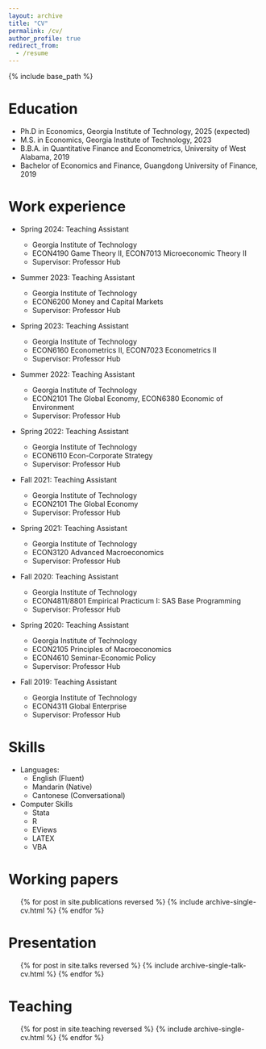 ```yaml
---
layout: archive
title: "CV"
permalink: /cv/
author_profile: true
redirect_from:
  - /resume
---
```


{% include base_path %}

Education
======
* Ph.D in Economics, Georgia Institute of Technology, 2025 (expected)
* M.S. in Economics, Georgia Institute of Technology, 2023
* B.B.A. in Quantitative Finance and Econometrics, University of West Alabama, 2019
* Bachelor of Economics and Finance, Guangdong University of Finance, 2019


Work experience
======
* Spring 2024: Teaching Assistant
  * Georgia Institute of Technology
  * ECON4190 Game Theory II, ECON7013 Microeconomic Theory II
  * Supervisor: Professor Hub

* Summer 2023: Teaching Assistant
  * Georgia Institute of Technology
  * ECON6200 Money and Capital Markets
  * Supervisor: Professor Hub

* Spring 2023: Teaching Assistant
  * Georgia Institute of Technology
  * ECON6160 Econometrics II, ECON7023 Econometrics II
  * Supervisor: Professor Hub

* Summer 2022: Teaching Assistant
  * Georgia Institute of Technology
  * ECON2101 The Global Economy, ECON6380 Economic of Environment
  * Supervisor: Professor Hub

* Spring 2022: Teaching Assistant
  * Georgia Institute of Technology
  * ECON6110 Econ-Corporate Strategy
  * Supervisor: Professor Hub

* Fall 2021: Teaching Assistant
  * Georgia Institute of Technology
  * ECON2101 The Global Economy
  * Supervisor: Professor Hub

* Spring 2021: Teaching Assistant
  * Georgia Institute of Technology
  * ECON3120 Advanced Macroeconomics
  * Supervisor: Professor Hub

* Fall 2020: Teaching Assistant
  * Georgia Institute of Technology
  * ECON4811/8801 Empirical Practicum I: SAS Base Programming
  * Supervisor: Professor Hub

* Spring 2020: Teaching Assistant
  * Georgia Institute of Technology
  * ECON2105 Principles of Macroeconomics
  * ECON4610 Seminar-Economic Policy
  * Supervisor: Professor Hub

* Fall 2019: Teaching Assistant
  * Georgia Institute of Technology
  * ECON4311 Global Enterprise
  * Supervisor: Professor Hub

  
Skills
======
* Languages:
  * English (Fluent)
  * Mandarin (Native)
  * Cantonese (Conversational)
* Computer Skills
  * Stata
  * R
  * EViews
  * LATEX
  * VBA

Working papers
======
  <ul>{% for post in site.publications reversed %}
    {% include archive-single-cv.html %}
  {% endfor %}</ul>
  
Presentation
======
  <ul>{% for post in site.talks reversed %}
    {% include archive-single-talk-cv.html  %}
  {% endfor %}</ul>
  
Teaching
======
  <ul>{% for post in site.teaching reversed %}
    {% include archive-single-cv.html %}
  {% endfor %}</ul>
  


